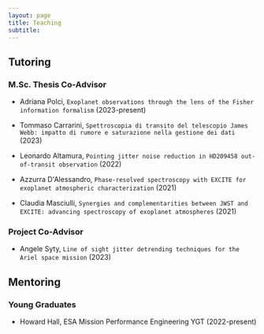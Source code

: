 ```yaml
---
layout: page
title: Teaching
subtitle: 
---
```


## Tutoring

### M.Sc. Thesis Co-Advisor

* Adriana Polci, ``Exoplanet observations through the lens of the Fisher information formalism`` (2023-present)

* Tommaso Carrarini, ``Spettroscopia di transito del telescopio James Webb: impatto di rumore e saturazione nella gestione dei dati`` (2023)

* Leonardo Altamura, ``Pointing jitter noise reduction in HD209458 out-of-transit observation`` (2022)

* Azzurra D'Alessandro, ``Phase-resolved spectroscopy with EXCITE for exoplanet atmospheric characterization`` (2021)

* Claudia Masciulli, ``Synergies and complementarities between JWST and EXCITE: advancing spectroscopy of exoplanet atmospheres`` (2021)

### Project Co-Advisor

* Angele Syty, ``Line of sight jitter detrending techniques for the Ariel space mission`` (2023)

## Mentoring

### Young Graduates

* Howard Hall, ESA Mission Performance Engineering YGT (2022-present)
